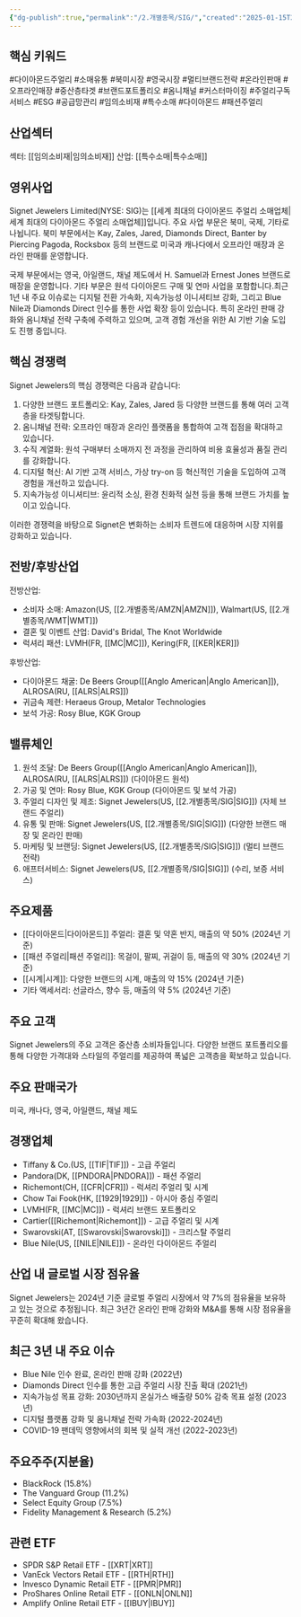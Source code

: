 ```yaml
---
{"dg-publish":true,"permalink":"/2.개별종목/SIG/","created":"2025-01-15T20:48:47.241+09:00","updated":"2025-06-03T20:06:01.214+09:00"}
---
```


## 핵심 키워드

#다이아몬드주얼리 #소매유통 #북미시장 #영국시장 #멀티브랜드전략 #온라인판매 #오프라인매장 #중산층타겟 #브랜드포트폴리오 #옴니채널 #커스터마이징 #주얼리구독서비스 #ESG #공급망관리 #임의소비재 #특수소매 #다이아몬드 #패션주얼리

## 산업섹터

섹터: [[임의소비재\|임의소비재]]
산업: [[특수소매\|특수소매]]

## 영위사업

Signet Jewelers Limited(NYSE: SIG)는 [[세계 최대의 다이아몬드 주얼리 소매업체\|세계 최대의 다이아몬드 주얼리 소매업체]]입니다. 주요 사업 부문은 북미, 국제, 기타로 나뉩니다. 북미 부문에서는 Kay, Zales, Jared, Diamonds Direct, Banter by Piercing Pagoda, Rocksbox 등의 브랜드로 미국과 캐나다에서 오프라인 매장과 온라인 판매를 운영합니다. 

국제 부문에서는 영국, 아일랜드, 채널 제도에서 H. Samuel과 Ernest Jones 브랜드로 매장을 운영합니다. 기타 부문은 원석 다이아몬드 구매 및 연마 사업을 포함합니다.최근 1년 내 주요 이슈로는 디지털 전환 가속화, 지속가능성 이니셔티브 강화, 그리고 Blue Nile과 Diamonds Direct 인수를 통한 사업 확장 등이 있습니다. 특히 온라인 판매 강화와 옴니채널 전략 구축에 주력하고 있으며, 고객 경험 개선을 위한 AI 기반 기술 도입도 진행 중입니다.

## 핵심 경쟁력

Signet Jewelers의 핵심 경쟁력은 다음과 같습니다:

1. 다양한 브랜드 포트폴리오: Kay, Zales, Jared 등 다양한 브랜드를 통해 여러 고객층을 타겟팅합니다.
2. 옴니채널 전략: 오프라인 매장과 온라인 플랫폼을 통합하여 고객 접점을 확대하고 있습니다.
3. 수직 계열화: 원석 구매부터 소매까지 전 과정을 관리하여 비용 효율성과 품질 관리를 강화합니다.
4. 디지털 혁신: AI 기반 고객 서비스, 가상 try-on 등 혁신적인 기술을 도입하여 고객 경험을 개선하고 있습니다.
5. 지속가능성 이니셔티브: 윤리적 소싱, 환경 친화적 실천 등을 통해 브랜드 가치를 높이고 있습니다.

이러한 경쟁력을 바탕으로 Signet은 변화하는 소비자 트렌드에 대응하며 시장 지위를 강화하고 있습니다.

## 전방/후방산업

전방산업:

- 소비자 소매: Amazon(US, [[2.개별종목/AMZN\|AMZN]]), Walmart(US, [[2.개별종목/WMT\|WMT]])
- 결혼 및 이벤트 산업: David's Bridal, The Knot Worldwide
- 럭셔리 패션: LVMH(FR, [[MC\|MC]]), Kering(FR, [[KER\|KER]])

후방산업:

- 다이아몬드 채굴: De Beers Group([[Anglo American\|Anglo American]]), ALROSA(RU, [[ALRS\|ALRS]])
- 귀금속 제련: Heraeus Group, Metalor Technologies
- 보석 가공: Rosy Blue, KGK Group

## 밸류체인

1. 원석 조달: De Beers Group([[Anglo American\|Anglo American]]), ALROSA(RU, [[ALRS\|ALRS]]) (다이아몬드 원석)
2. 가공 및 연마: Rosy Blue, KGK Group (다이아몬드 및 보석 가공)
3. 주얼리 디자인 및 제조: Signet Jewelers(US, [[2.개별종목/SIG\|SIG]]) (자체 브랜드 주얼리)
4. 유통 및 판매: Signet Jewelers(US, [[2.개별종목/SIG\|SIG]]) (다양한 브랜드 매장 및 온라인 판매)
5. 마케팅 및 브랜딩: Signet Jewelers(US, [[2.개별종목/SIG\|SIG]]) (멀티 브랜드 전략)
6. 애프터서비스: Signet Jewelers(US, [[2.개별종목/SIG\|SIG]]) (수리, 보증 서비스)

## 주요제품

- [[다이아몬드\|다이아몬드]] 주얼리: 결혼 및 약혼 반지, 매출의 약 50% (2024년 기준)
- [[패션 주얼리\|패션 주얼리]]: 목걸이, 팔찌, 귀걸이 등, 매출의 약 30% (2024년 기준)
- [[시계\|시계]]: 다양한 브랜드의 시계, 매출의 약 15% (2024년 기준)
- 기타 액세서리: 선글라스, 향수 등, 매출의 약 5% (2024년 기준)

## 주요 고객

Signet Jewelers의 주요 고객은 중산층 소비자들입니다. 다양한 브랜드 포트폴리오를 통해 다양한 가격대와 스타일의 주얼리를 제공하여 폭넓은 고객층을 확보하고 있습니다.

## 주요 판매국가

미국, 캐나다, 영국, 아일랜드, 채널 제도

## 경쟁업체

- Tiffany & Co.(US, [[TIF\|TIF]]) - 고급 주얼리
- Pandora(DK, [[PNDORA\|PNDORA]]) - 패션 주얼리
- Richemont(CH, [[CFR\|CFR]]) - 럭셔리 주얼리 및 시계
- Chow Tai Fook(HK, [[1929\|1929]]) - 아시아 중심 주얼리
- LVMH(FR, [[MC\|MC]]) - 럭셔리 브랜드 포트폴리오
- Cartier([[Richemont\|Richemont]]) - 고급 주얼리 및 시계
- Swarovski(AT, [[Swarovski\|Swarovski]]) - 크리스탈 주얼리
- Blue Nile(US, [[NILE\|NILE]]) - 온라인 다이아몬드 주얼리

## 산업 내 글로벌 시장 점유율

Signet Jewelers는 2024년 기준 글로벌 주얼리 시장에서 약 7%의 점유율을 보유하고 있는 것으로 추정됩니다. 최근 3년간 온라인 판매 강화와 M&A를 통해 시장 점유율을 꾸준히 확대해 왔습니다.

## 최근 3년 내 주요 이슈

- Blue Nile 인수 완료, 온라인 판매 강화 (2022년)
- Diamonds Direct 인수를 통한 고급 주얼리 시장 진출 확대 (2021년)
- 지속가능성 목표 강화: 2030년까지 온실가스 배출량 50% 감축 목표 설정 (2023년)
- 디지털 플랫폼 강화 및 옴니채널 전략 가속화 (2022-2024년)
- COVID-19 팬데믹 영향에서의 회복 및 실적 개선 (2022-2023년)

## 주요주주(지분율)

- BlackRock (15.8%)
- The Vanguard Group (11.2%)
- Select Equity Group (7.5%)
- Fidelity Management & Research (5.2%)

## 관련 ETF

- SPDR S&P Retail ETF - [[XRT\|XRT]]
- VanEck Vectors Retail ETF - [[RTH\|RTH]]
- Invesco Dynamic Retail ETF - [[PMR\|PMR]]
- ProShares Online Retail ETF - [[ONLN\|ONLN]]
- Amplify Online Retail ETF - [[IBUY\|IBUY]]